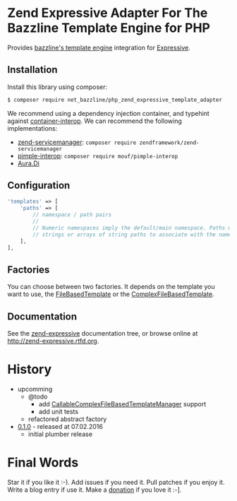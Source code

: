 # Zend Expressive Adapter For The Bazzline Template Engine for PHP

Provides [bazzline's template engine]() integration for [Expressive](https://github.com/zendframework/zend-expressive).


## Installation

Install this library using composer:

```bash
$ composer require net_bazzline/php_zend_expressive_template_adapter
```
We recommend using a dependency injection container, and typehint against
[container-interop](https://github.com/container-interop/container-interop). We
can recommend the following implementations:

- [zend-servicemanager](https://github.com/zendframework/zend-servicemanager):
  `composer require zendframework/zend-servicemanager`
- [pimple-interop](https://github.com/moufmouf/pimple-interop):
  `composer require mouf/pimple-interop`
- [Aura.Di](https://github.com/auraphp/Aura.Di)

## Configuration

```php
'templates' => [
    'paths' => [
        // namespace / path pairs
        //
        // Numeric namespaces imply the default/main namespace. Paths may be
        // strings or arrays of string paths to associate with the namespace.
    ],
],
```

## Factories

You can choose between two factories.
It depends on the template you want to use, the [FileBasedTemplate](https://github.com/bazzline/php_component_template/blob/master/source/Net/Bazzline/Component/Template/FileBasedTemplate.php) or the [ComplexFileBasedTemplate](https://github.com/bazzline/php_component_template/blob/master/source/Net/Bazzline/Component/Template/ComplexFileBasedTemplate.php).

## Documentation

See the [zend-expressive](https://github.com/zendframework/zend-expressive/blob/master/doc/book)
documentation tree, or browse online at http://zend-expressive.rtfd.org.


# History

* upcomming
    * @todo
        * add [CallableComplexFileBasedTemplateManager](https://github.com/bazzline/php_component_template/blob/master/source/Net/Bazzline/Component/Template/CallableComplexFileBasedTemplateManager.php) support
        * add unit tests
    * refactored abstract factory
* [0.1.0](https://github.com/bazzline/php_zend_expressive_template_adapter/tree/0.1.0) - released at 07.02.2016
    * initial plumber release 

# Final Words

Star it if you like it :-). Add issues if you need it. Pull patches if you enjoy it. Write a blog entry if use it. Make a [donation](https://gratipay.com/~stevleibelt) if you love it :-].
